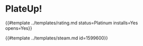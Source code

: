 # PlateUp!
<!-- script:Aliases [
    "PlateUp!"
] -->

{{#template ../templates/rating.md status=Platinum installs=Yes opens=Yes}}

{{#template ../templates/steam.md id=1599600}}
